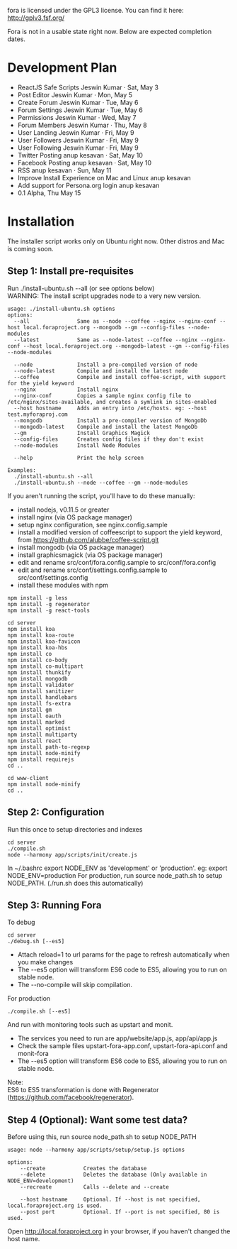 fora is licensed under the GPL3 license.
You can find it here: http://gplv3.fsf.org/

Fora is not in a usable state right now.
Below are expected completion dates.

Development Plan
================
- ReactJS Safe Scripts Jeswin Kumar · Sat, May 3
- Post Editor Jeswin Kumar · Mon, May 5
- Create Forum Jeswin Kumar · Tue, May 6
- Forum Settings Jeswin Kumar · Tue, May 6
- Permissions Jeswin Kumar · Wed, May 7
- Forum Members Jeswin Kumar · Thu, May 8
- User Landing Jeswin Kumar · Fri, May 9
- User Followers Jeswin Kumar · Fri, May 9
- User Following Jeswin Kumar · Fri, May 9
- Twitter Posting anup kesavan · Sat, May 10
- Facebook Posting anup kesavan · Sat, May 10
- RSS anup kesavan · Sun, May 11
- Improve Install Experience on Mac and Linux anup kesavan 
- Add support for Persona.org login anup kesavan 
- 0.1 Alpha, Thu May 15

Installation
============
The installer script works only on Ubuntu right now. Other distros and Mac is coming soon.

Step 1: Install pre-requisites
------------------------------
Run ./install-ubuntu.sh --all (or see options below)  
WARNING: The install script upgrades node to a very new version.

```
usage: ./install-ubuntu.sh options
options:
  --all               Same as --node --coffee --nginx --nginx-conf --host local.foraproject.org --mongodb --gm --config-files --node-modules
  --latest            Same as --node-latest --coffee --nginx --nginx-conf --host local.foraproject.org --mongodb-latest --gm --config-files --node-modules

  --node              Install a pre-compiled version of node
  --node-latest       Compile and install the latest node
  --coffee            Compile and install coffee-script, with support for the yield keyword
  --nginx             Install nginx
  --nginx-conf        Copies a sample nginx config file to /etc/nginx/sites-available, and creates a symlink in sites-enabled
  --host hostname     Adds an entry into /etc/hosts. eg: --host test.myforaproj.com
  --mongodb           Install a pre-compiler version of MongoDb
  --mongodb-latest    Compile and install the latest MongoDb  
  --gm                Install Graphics Magick
  --config-files      Creates config files if they don't exist
  --node-modules      Install Node Modules

  --help              Print the help screen

Examples:
  ./install-ubuntu.sh --all
  ./install-ubuntu.sh --node --coffee --gm --node-modules
```

If you aren't running the script, you'll have to do these manually:
- install nodejs, v0.11.5 or greater
- install nginx (via OS package manager)
- setup nginx configuration, see nginx.config.sample
- install a modified version of coffeescript to support the yield keyword, from https://github.com/alubbe/coffee-script.git
- install mongodb (via OS package manager)
- install graphicsmagick (via OS package manager)
- edit and rename src/conf/fora.config.sample to src/conf/fora.config
- edit and rename src/conf/settings.config.sample to src/conf/settings.config
- install these modules with npm

```
npm install -g less
npm install -g regenerator
npm install -g react-tools

cd server
npm install koa
npm install koa-route
npm install koa-favicon
npm install koa-hbs    
npm install co
npm install co-body
npm install co-multipart
npm install thunkify    
npm install mongodb
npm install validator
npm install sanitizer
npm install handlebars
npm install fs-extra
npm install gm
npm install oauth
npm install marked
npm install optimist
npm install multiparty
npm install react
npm install path-to-regexp
npm install node-minify
npm install requirejs    
cd ..

cd www-client
npm install node-minify
cd ..    
```

Step 2: Configuration
---------------------
Run this once to setup directories and indexes

```
cd server
./compile.sh
node --harmony app/scripts/init/create.js
```  
In ~/.bashrc export NODE_ENV as 'development' or 'production'. eg: export NODE_ENV=production
For production, run source node_path.sh to setup NODE_PATH. (./run.sh does this automatically)


Step 3: Running Fora
--------------------
To debug
```
cd server
./debug.sh [--es5]
```
- Attach reload=1 to url params for the page to refresh automatically when you make changes 
- The --es5 option will transform ES6 code to ES5, allowing you to run on stable node. 
- The --no-compile will skip compilation.

For production
```
./compile.sh [--es5]
```
And run with monitoring tools such as upstart and monit.  
- The services you need to run are app/website/app.js, app/api/app.js
- Check the sample files upstart-fora-app.conf, upstart-fora-api.conf and monit-fora
- The --es5 option will transform ES6 code to ES5, allowing you to run on stable node.

Note:  
ES6 to ES5 transformation is done with Regenerator (https://github.com/facebook/regenerator).


Step 4 (Optional): Want some test data?
-------------------------------------
Before using this, run source node_path.sh to setup NODE_PATH
```
usage: node --harmony app/scripts/setup/setup.js options

options:
    --create            Creates the database
    --delete            Deletes the database (Only available in NODE_ENV=development) 
    --recreate          Calls --delete and --create
    
    --host hostname     Optional. If --host is not specified, local.foraproject.org is used.
    --post port         Optional. If --port is not specified, 80 is used.
```

Open http://local.foraproject.org in your browser, if you haven't changed the host name. 

